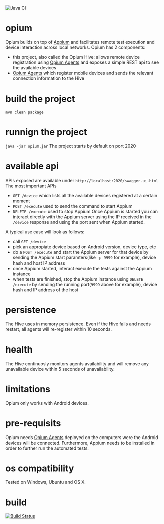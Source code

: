 ![Java CI](https://github.com/ludovicianul/opium/workflows/Java%20CI/badge.svg?branch=master)

# opium
Opium builds on top of [Appium](http://appium.io/) and facilitates remote test execution and device interaction across local networks. 
Opium has 2 components:
- this project, also called the Opium Hive: allows remote device registration using [Opium Agents](https://github.com/ludovicianul/opium.agent) and exposes a simple REST api to see the available devices
- [Opium Agents](https://github.com/ludovicianul/opium.agent) which register mobile devices and sends the relevant connection information to the Hive

# build the project

`mvn clean package`

# runnign the project
`java -jar opium.jar`
The project starts by default on port 2020

# available api
APIs exposed are available under `http://localhost:2020/swagger-ui.html`
The most important APIs
- `GET /device` which lists all the available devices registered at a certain moment
- `POST /execute` used to send the command to start Appium
- `DELETE /execute` used to stop Appium
Once Appium is started you can interact directly with the Appium server using the IP received in the `/device` response and using the port sent when Appium started.

A typical use case will look as follows:
- call `GET /device`
- pick an appropiate device based on Android version, device type, etc
- do a `POST /execute` and start the Appium server for that device by sending the Appium start paramters(like `-p 9999` for example), device hash and host IP address
- once Appium started, interact execute the tests against the Appium instance
- when tests are finished, stop the Appium instance using `DELETE /execute` by sending the running port(`9999` above for example), device hash and IP address of the host

# persistence
The Hive uses in memory persistence. Even if the Hive fails and needs restart, all agents will re-register within 10 seconds.

# health
The Hive continuosly monitors agents availability and will remove any unavailable device within 5 seconds of unavailability.

# limitations
Opium only works with Android devices. 

# pre-requisits
Opium needs [Opium Agents](https://github.com/ludovicianul/opium.agent) deployed on the computers were the Android devices will be connected. Furthermore, Appium needs to be installed in order to further run the automated tests.

# os compatibility
Tested on Windows, Ubuntu and OS X.

# build
[![Build Status](https://snap-ci.com/ludovicianul/opium/branch/master/build_image)](https://snap-ci.com/ludovicianul/opium/branch/master)

